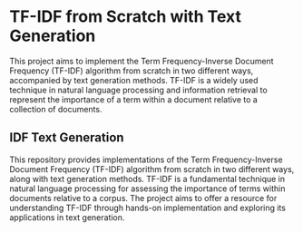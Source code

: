 # TF-IDF from Scratch with Text Generation
This project aims to implement the Term Frequency-Inverse Document Frequency (TF-IDF) algorithm from scratch in two different ways, accompanied by text generation methods. TF-IDF is a widely used technique in natural language processing and information retrieval to represent the importance of a term within a document relative to a collection of documents.


## IDF Text Generation
This repository provides implementations of the Term Frequency-Inverse Document Frequency (TF-IDF) algorithm from scratch in two different ways, along with text generation methods. TF-IDF is a fundamental technique in natural language processing for assessing the importance of terms within documents relative to a corpus. The project aims to offer a resource for understanding TF-IDF through hands-on implementation and exploring its applications in text generation. 
